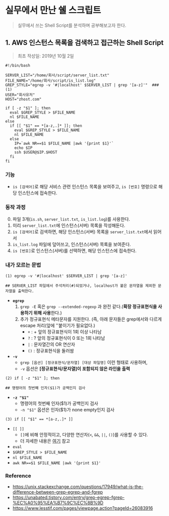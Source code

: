 # 실무에서 만난 쉘 스크립트
>실무에서 쓰는 Shell Script를 분석하며 공부해보고자 한다.

## 1. AWS 인스턴스 목록을 검색하고 접근하는 Shell Script
>최초 작성일: 2019년 10월 2일

~~~shell
#!/bin/bash

SERVER_LIST="/home/회사/script/server_list.txt"
FILE_NAME="/home/회사/script/is_list.log"
GREP_STYLE="egrep -v '#|localhost' $SERVER_LIST | grep '[a-z]'"  ### (1)
USER="회사유저"
HOST="zhost.com"

if [ -z "$1" ]; then
  eval $GREP_STYLE > $FILE_NAME
  nl $FILE_NAME
else
  if [[ "$1" == *[a-z,.]* ]]; then
    eval $GREP_STYLE > $FILE_NAME
    nl $FILE_NAME
  else
    IP=`awk NR==$1 $FILE_NAME |awk '{print $1}'`
    echo $IP
    ssh $USER@$IP.$HOST
  fi
fi
~~~

### 기능
- `is [검색어]`로 해당 서비스 관련 인스턴스 목록을 보여주고, `is [번호]` 명령으로 해당 인스턴스에 접속한다.

### 동작 과정
0. 파일 3개(`is.sh`, `server_list.txt`, `is_list.log`)를 사용한다.
1. 미리 `server_list.txt`에 인스턴스(서버) 목록을 작성해둔다.
2. `is [검색어]`로 검색하면, 해당 인스턴스(서버) 목록을 `server_list.txt`에서 읽어서
3. `is_list.log` 파일에 덮어쓰고, 인스턴스(서버) 목록을 보여준다.
4. `is [번호]`로 인스턴스(서버)를 선택하면, 해당 인스턴스에 접속한다.

### 내가 모르는 문법
~~~shell
(1) egrep -v '#|localhost' $SERVER_LIST | grep '[a-z]'

## SERVER_LIST 파일에서 주석처리(#)되었거나, localhost가 붙은 문자열을 제외한 문자열을 출력한다.
~~~
  - **`egrep`**
    1. `grep -E` 혹은 `grep --extended-regexp` 과 완전 같다.(**확장 정규표현식을 사용하기 위해 사용**한다.)
    2. 추가 정규표현식 메타문자를 지원한다. (즉, 아래 문자들은 grep에서와 다르게 escape 처리(앞에 '\'붙이기가 필요없다.)
        - `+` : + 앞의 정규표현식이 1회 이상 나타남
        - `?` : ? 앞의 정규표현식이 0 또는 1회 나타남
        - `|` : 문자열간의 OR 연산자
        - `()` : 정규표현식을 둘러쌈
  - **`-v`**
    - `grep [옵션] [정규표현식/문자열] [대상 파일명]` 이런 형태로 사용하며,
    - `-v` 옵션은 **[정규표현식/문자열]이 포함되지 않은 라인을 출력**

~~~shell
(2) if [ -z "$1" ]; then

## 명령어의 첫번째 인자($1)가 공백인지 검사
~~~
  - **`-z "$1"`**
    - 명령어의 첫번째 인자($1)가 공백인지 검사
    - `-n "$1"` 옵션은 인자($1)가 none empty인지 검사
~~~shell
(3) if [[ "$1" == *[a-z,.]* ]]
~~~
  - `[[ ]]`
    - `[]`에 비해 안정적이고, 다양한 연산자(`<`, `&&`, `||`, `()`)를 사용할 수 있다.
    - 더 자세한 내용은 [여기](https://stackoverflow.com/questions/669452/is-double-square-brackets-preferable-over-single-square-brackets-in-ba) 참고
- `eval`
- `$GREP_STYLE > $FILE_NAME`
- `nl $FILE_NAME`
- `awk NR==$1 $FILE_NAME |awk '{print $1}'`

### Reference
- https://unix.stackexchange.com/questions/17949/what-is-the-difference-between-grep-egrep-and-fgrep
- https://unabated.tistory.com/entry/grep-egrep-fgrep-%EC%A0%95%EA%B7%9C%EC%8B%9D
- https://www.lesstif.com/pages/viewpage.action?pageId=26083916
